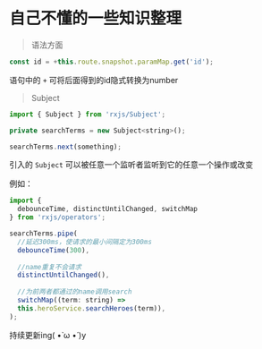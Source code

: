 # 自己不懂的一些知识整理

> 语法方面

```js
const id = +this.route.snapshot.paramMap.get('id');
```
语句中的 ```+``` 可将后面得到的id隐式转换为number

> Subject

```js
import { Subject } from 'rxjs/Subject';

private searchTerms = new Subject<string>();

searchTerms.next(something);
```
引入的 ```Subject``` 可以被任意一个监听者监听到它的任意一个操作或改变

例如：
```js
import {
  debounceTime, distinctUntilChanged, switchMap
} from 'rxjs/operators';

searchTerms.pipe(
  //延迟300ms，使请求的最小间隔定为300ms
  debounceTime(300),
  
  //name重复不会请求
  distinctUntilChanged(),
  
  //为前两者都通过的name调用search
  switchMap((term: string) => 
  this.heroService.searchHeroes(term)),
);
```

持续更新ing( •̀ ω •́ )y
